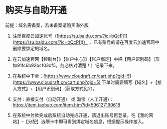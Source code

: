 # 购买与自助开通

前提：域名需备案，若未备案请购买海外版

1. 注册百度云加速账号（[https://su.baidu.com/?ic=bQcPI1](https://su.baidu.com/?ic=bQcPI1)） ，已有账号的请在百度云加速官网中删除要绑定的域名。

2. 在云加速官网【控制台】》【账户中心】》【账户绑定】中把【用户识别码】（形如91fc6b92bcf03df5，务必核对清楚！）记录下来。

3. 在系统中下单：[https://www.cloudraft.cn/cart.php?gid=5](https://www.cloudraft.cn/cart.php?gid=5) 下单时需要填写【域名】+【接入方式】+【用户识别码】（获取方式见2）。

4. 支付：直接支付（自动开通） 或 淘宝（人工开通）：[https://item.taobao.com/item.htm?id=596127190618 ](https://item.taobao.com/item.htm?id=596127190618%20)

5. 在系统中付款完成后系统自动完成开通，请退出账号再登录，在【我的网站】-【分配】选项卡中即可看到绑定域名信息，根据提示操作接入。

